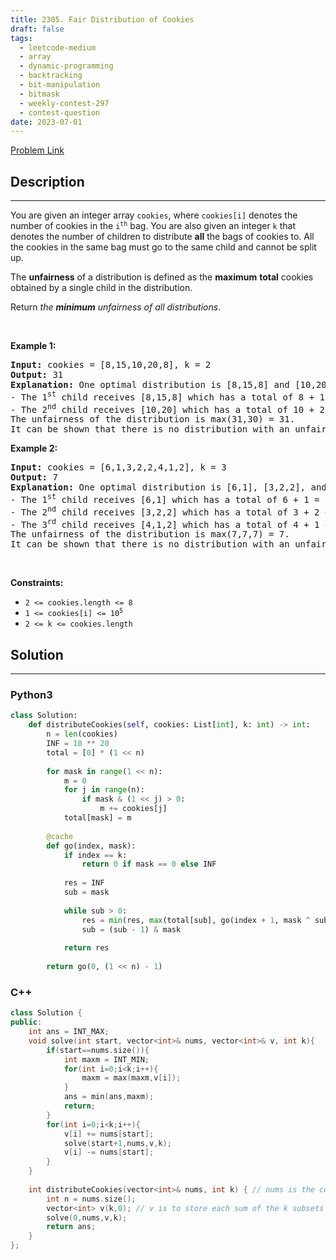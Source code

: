 ```yaml
---
title: 2305. Fair Distribution of Cookies
draft: false
tags: 
  - leetcode-medium
  - array
  - dynamic-programming
  - backtracking
  - bit-manipulation
  - bitmask
  - weekly-contest-297
  - contest-question
date: 2023-07-01
---
```


[Problem Link](https://leetcode.com/problems/fair-distribution-of-cookies/)

## Description

---
<p>You are given an integer array <code>cookies</code>, where <code>cookies[i]</code> denotes the number of cookies in the <code>i<sup>th</sup></code> bag. You are also given an integer <code>k</code> that denotes the number of children to distribute <strong>all</strong> the bags of cookies to. All the cookies in the same bag must go to the same child and cannot be split up.</p>

<p>The <strong>unfairness</strong> of a distribution is defined as the <strong>maximum</strong> <strong>total</strong> cookies obtained by a single child in the distribution.</p>

<p>Return <em>the <strong>minimum</strong> unfairness of all distributions</em>.</p>

<p>&nbsp;</p>
<p><strong class="example">Example 1:</strong></p>

<pre>
<strong>Input:</strong> cookies = [8,15,10,20,8], k = 2
<strong>Output:</strong> 31
<strong>Explanation:</strong> One optimal distribution is [8,15,8] and [10,20]
- The 1<sup>st</sup> child receives [8,15,8] which has a total of 8 + 15 + 8 = 31 cookies.
- The 2<sup>nd</sup> child receives [10,20] which has a total of 10 + 20 = 30 cookies.
The unfairness of the distribution is max(31,30) = 31.
It can be shown that there is no distribution with an unfairness less than 31.
</pre>

<p><strong class="example">Example 2:</strong></p>

<pre>
<strong>Input:</strong> cookies = [6,1,3,2,2,4,1,2], k = 3
<strong>Output:</strong> 7
<strong>Explanation:</strong> One optimal distribution is [6,1], [3,2,2], and [4,1,2]
- The 1<sup>st</sup> child receives [6,1] which has a total of 6 + 1 = 7 cookies.
- The 2<sup>nd</sup> child receives [3,2,2] which has a total of 3 + 2 + 2 = 7 cookies.
- The 3<sup>rd</sup> child receives [4,1,2] which has a total of 4 + 1 + 2 = 7 cookies.
The unfairness of the distribution is max(7,7,7) = 7.
It can be shown that there is no distribution with an unfairness less than 7.
</pre>

<p>&nbsp;</p>
<p><strong>Constraints:</strong></p>

<ul>
	<li><code>2 &lt;= cookies.length &lt;= 8</code></li>
	<li><code>1 &lt;= cookies[i] &lt;= 10<sup>5</sup></code></li>
	<li><code>2 &lt;= k &lt;= cookies.length</code></li>
</ul>


## Solution

---
### Python3
``` py title='fair-distribution-of-cookies'
class Solution:
    def distributeCookies(self, cookies: List[int], k: int) -> int:
        n = len(cookies)
        INF = 10 ** 20
        total = [0] * (1 << n)
        
        for mask in range(1 << n):
            m = 0
            for j in range(n):
                if mask & (1 << j) > 0:
                    m += cookies[j]
            total[mask] = m
        
        @cache
        def go(index, mask):
            if index == k:
                return 0 if mask == 0 else INF
            
            res = INF
            sub = mask
            
            while sub > 0:
                res = min(res, max(total[sub], go(index + 1, mask ^ sub)))
                sub = (sub - 1) & mask
        
            return res
        
        return go(0, (1 << n) - 1)
```
### C++
``` cpp title='fair-distribution-of-cookies'
class Solution {
public:
    int ans = INT_MAX;
    void solve(int start, vector<int>& nums, vector<int>& v, int k){
        if(start==nums.size()){
            int maxm = INT_MIN;
            for(int i=0;i<k;i++){
                maxm = max(maxm,v[i]);
            }
            ans = min(ans,maxm);
            return;
        }
        for(int i=0;i<k;i++){
            v[i] += nums[start];
            solve(start+1,nums,v,k);
            v[i] -= nums[start];
        }
    }
    
    int distributeCookies(vector<int>& nums, int k) { // nums is the cookies vector
        int n = nums.size();
        vector<int> v(k,0); // v is to store each sum of the k subsets
        solve(0,nums,v,k);
        return ans;
    }
};
```

